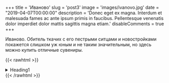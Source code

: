 +++
title = 'Иваново'
slug = 'post3'
image = 'images/ivanovo.jpg'
date = "2019-04-07T00:00:00"
description = 'Donec eget ex magna. Interdum et malesuada fames ac ante ipsum primis in faucibus. Pellentesque venenatis dolor imperdiet dolor mattis sagittis magna etiam.'
disableComments = true
+++


Иваново. Обитель ткачих с его пестрыми ситцами и новостройками покажется слишком уж юным и не таким значительным, но здесь можно купить отличные сувениры. 

{{< rawhtml >}}
<details>
<summary>Heading1</summary>

some text
+ <details>
    <summary>Heading1.1</summary>

    some more text
    + <details>
        <summary>Heading1.1.1</summary>
        even more text
      </details>
   </details>
</details>
{{< /rawhtml >}}
